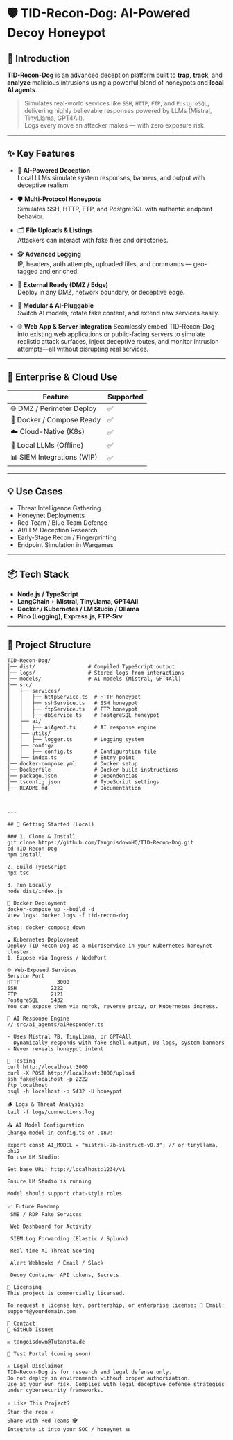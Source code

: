 # 🛡️ TID-Recon-Dog: AI-Powered Decoy Honeypot

## 📌 Introduction

**TID-Recon-Dog** is an advanced deception platform built to **trap**, **track**, and **analyze** malicious intrusions using a powerful blend of honeypots and **local AI agents**.

> Simulates real-world services like `SSH`, `HTTP`, `FTP`, and `PostgreSQL`, delivering highly believable responses powered by LLMs (Mistral, TinyLlama, GPT4All).  
> Logs every move an attacker makes — with zero exposure risk.

---

## ✨ Key Features

- 🧠 **AI-Powered Deception**  
  Local LLMs simulate system responses, banners, and output with deceptive realism.

- 🛡️ **Multi-Protocol Honeypots**  
  Simulates SSH, HTTP, FTP, and PostgreSQL with authentic endpoint behavior.

- 🗂️ **File Uploads & Listings**  
  Attackers can interact with fake files and directories.

- 🕵️ **Advanced Logging**  
  IP, headers, auth attempts, uploaded files, and commands — geo-tagged and enriched.

- 📡 **External Ready (DMZ / Edge)**  
  Deploy in any DMZ, network boundary, or deceptive edge.

- 🧱 **Modular & AI-Pluggable**  
  Switch AI models, rotate fake content, and extend new services easily.

- 🌐 **Web App & Server Integration**
Seamlessly embed TID-Recon-Dog into existing web applications or public-facing servers to 
simulate realistic attack surfaces, inject deceptive routes, and monitor intrusion attempts—all 
without disrupting real services.

---

## 💼 Enterprise & Cloud Use

| Feature                     | Supported |
|----------------------------|-----------|
| 🌐 DMZ / Perimeter Deploy  | ✅         |
| 🐳 Docker / Compose Ready  | ✅         |
| ☁️ Cloud-Native (K8s)      | ✅         |
| 🧠 Local LLMs (Offline)    | ✅         |
| 📊 SIEM Integrations (WIP) | ✅         |

---

## 💡 Use Cases

- Threat Intelligence Gathering  
- Honeynet Deployments  
- Red Team / Blue Team Defense  
- AI/LLM Deception Research  
- Early-Stage Recon / Fingerprinting  
- Endpoint Simulation in Wargames

---

## 📦 Tech Stack

- **Node.js / TypeScript**  
- **LangChain + Mistral, TinyLlama, GPT4All**  
- **Docker / Kubernetes / LM Studio / Ollama**  
- **Pino (Logging), Express.js, FTP-Srv**

---

## 📂 Project Structure
```
TID-Recon-Dog/
│── dist/                 # Compiled TypeScript output
│── logs/                 # Stored logs from interactions
│── models/               # AI models (Mistral, GPT4All)
│── src/
│   ├── services/
│   │   ├── httpService.ts  # HTTP honeypot
│   │   ├── sshService.ts   # SSH honeypot
│   │   ├── ftpService.ts   # FTP honeypot
│   │   ├── dbService.ts    # PostgreSQL honeypot
│   ├── ai/
│   │   ├── aiAgent.ts      # AI response engine
│   ├── utils/
│   │   ├── logger.ts       # Logging system
│   ├── config/
│   │   ├── config.ts       # Configuration file
│   ├── index.ts            # Entry point
│── docker-compose.yml      # Docker setup
│── Dockerfile              # Docker build instructions
│── package.json            # Dependencies
│── tsconfig.json           # TypeScript settings
│── README.md               # Documentation



---

## 🚀 Getting Started (Local)

### 1. Clone & Install
git clone https://github.com/TangoisdownHQ/TID-Recon-Dog.git
cd TID-Recon-Dog
npm install

2. Build TypeScript
npx tsc

3. Run Locally
node dist/index.js

🐳 Docker Deployment
docker-compose up --build -d
View logs: docker logs -f tid-recon-dog

Stop: docker-compose down

☁️ Kubernetes Deployment
Deploy TID-Recon-Dog as a microservice in your Kubernetes honeynet cluster.
1. Expose via Ingress / NodePort

🌐 Web-Exposed Services
Service	Port
HTTP	        3000
SSH	          2222
FTP	          2121
PostgreSQL    5432
You can expose them via ngrok, reverse proxy, or Kubernetes ingress.

🧠 AI Response Engine
// src/ai_agents/aiResponder.ts

- Uses Mistral 7B, TinyLlama, or GPT4All
- Dynamically responds with fake shell output, DB logs, system banners
- Never reveals honeypot intent

🧪 Testing
curl http://localhost:3000
curl -X POST http://localhost:3000/upload
ssh fake@localhost -p 2222
ftp localhost
psql -h localhost -p 5432 -U honeypot

🪵 Logs & Threat Analysis
tail -f logs/connections.log

📤 AI Model Configuration
Change model in config.ts or .env:

export const AI_MODEL = "mistral-7b-instruct-v0.3"; // or tinyllama, phi2
To use LM Studio:

Set base URL: http://localhost:1234/v1

Ensure LM Studio is running

Model should support chat-style roles

📈 Future Roadmap
 SMB / RDP Fake Services

 Web Dashboard for Activity

 SIEM Log Forwarding (Elastic / Splunk)

 Real-time AI Threat Scoring

 Alert Webhooks / Email / Slack

 Decoy Container API tokens, Secrets

🔐 Licensing
This project is commercially licensed.

To request a license key, partnership, or enterprise license: 📩 Email: support@yourdomain.com

📣 Contact
🔗 GitHub Issues

✉️ tangoisdown@Tutanota.de

🧪 Test Portal (coming soon)

⚠️ Legal Disclaimer
TID-Recon-Dog is for research and legal defense only.
Do not deploy in environments without proper authorization.
Use at your own risk. Complies with legal deceptive defense strategies under cybersecurity frameworks.

⭐ Like This Project?
Star the repo ⭐
Share with Red Teams 🕵️
Integrate it into your SOC / honeynet 📊


